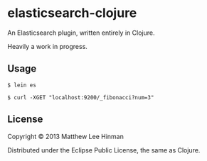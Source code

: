 # elasticsearch-clojure

An Elasticsearch plugin, written entirely in Clojure.

Heavily a work in progress.

## Usage

```
$ lein es
```

```
$ curl -XGET "localhost:9200/_fibonacci?num=3"
```

## License

Copyright © 2013 Matthew Lee Hinman

Distributed under the Eclipse Public License, the same as Clojure.

